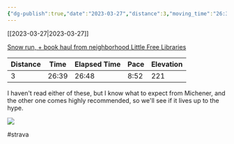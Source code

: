 ```yaml
---
{"dg-publish":true,"date":"2023-03-27","distance":3,"moving_time":"26:39","elapsed_time":"26:48","pace":"8:52","total_elevation_gain":221,"url":"https://www.strava.com/activities/8789305124","permalink":"/01-personal/strava/2023-03-27-snow-run-book-haul-from-neighborhood-little-free-libraries/","dgPassFrontmatter":true}
---
```



[[2023-03-27\|2023-03-27]]

[Snow run, + book haul from neighborhood Little Free Libraries](https://www.strava.com/activities/8789305124)

| Distance | Time  | Elapsed Time | Pace | Elevation |
| -------- | ----- | ------------ | ---- | --------- |
| 3        | 26:39 | 26:48        | 8:52 | 221       |


I haven't read either of these, but I know what to expect from Michener, and the other one comes highly recommended, so we'll see if it lives up to the hype.
    
![](https://dgtzuqphqg23d.cloudfront.net/m_VAazQMU1QMuBPWOqCsO49ywFeb5GokM9muqBFbR0A-768x576.jpg)

    

#strava
